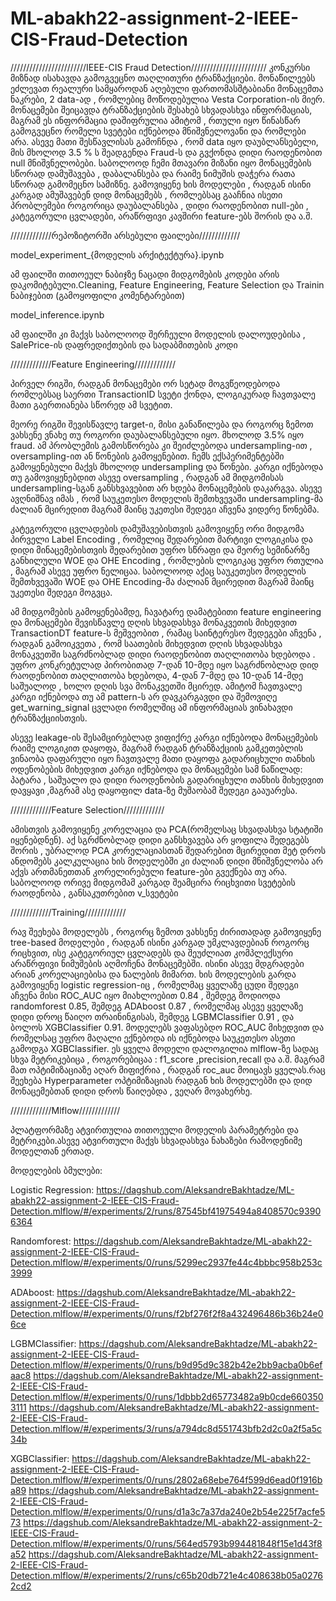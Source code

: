 # ML-abakh22-assignment-2-IEEE-CIS-Fraud-Detection

////////////////////////IEEE-CIS Fraud Detection//////////////////////// 
კონკურსი მიზნად ისახავდა გამოგვეცნო თაღლითური ტრანზაქციები. მონაწილეებს ეძლევათ რეალური სამყაროდან აღებული ფართომასშტაბიანი მონაცემთა ნაკრები, 2 data-ად , რომლებიც მოწოდებულია Vesta Corporation-ის მიერ. მონაცემები შეიცავდა ტრანზაქციების შესახებ სხვადასხვა ინფორმაციას, მაგრამ ეს ინფორმაცია დაშიფრულია ამიტომ , რთული იყო წინასწარ გამოგვეცნო რომელი სვეტები იქნებოდა მნიშვნელოვანი და რომლები არა. ასევე მათი შესწავლისას გამოჩნდა , რომ data  იყო დაუბლანსებელი, მის მხოლოდ 3.5 % ს შეადგენდა Fraud-ს და გვქონდა დიდი რაოდენობით null მნიშვნელობები. საბოლოოდ ჩემი მთავარი მიზანი იყო მონაცემების სწორად დამუშავება , დაბალანსება და რაიმე ნიმუშის დაჭერა რათა სწორად გამომეცნო სამიზნე. გამოვიყენე ხის მოდელები , რადგან ისინი კარგად ამუშავებენ დიდ მონაცემებს , რომლებსაც გააჩნია ისეთი პრობლემები როგორიცა დაუბალანსება , დიდი რაოდენობით null-ები , კატეგორული ცვლადები, არაწრფივი კავშირი feature-ებს შორის და ა.შ.

/////////////რეპოზიტორში არსებული ფაილები/////////////

model_experiment_{მოდელის არქიტექტურა}.ipynb

ამ ფაილში თითოეულ ნაბიჯზე ნაცადი მიდგომების კოდები არის დაკომიტებული.Cleaning, Feature Engineering, Feature Selection და Trainin ნაბიჯებით (გამოყოფილი კომენტარებით)

model_inference.ipynb

ამ ფაილში კი მაქვს საბოლოოდ შერჩეული მოდელის დალოუდებისა , SalePrice-ის დაფრედიქთების და სადაბმითების კოდი

/////////////Feature Engineering/////////////

პირველ რიგში, რადგან მონაცემები ორ სეტად მოგვწეოდებოდა რომლებსაც საერთი TransactionID სვეტი ქონდა, ლოგიკურად ჩავთვალე მათი გაერთიანება სწორედ ამ სვეტით.

მეორე რიგში შევისწავლე target-ი, მისი განაწილება და როგორც ზემოთ ვახსენე ვნახე თუ როგორი დაუბალანსებული იყო. მხოლოდ 3.5% იყო fraud.
ამ პრობლემის გამოსწორება კი შეიძლებოდა undersampling-ით , oversampling-ით ან წონების გამოყენებით. 
ჩემს ექსპერიმენტებში გამოყენებული მაქვს მხოლოდ undersampling და წონები. კარგი იქნებოდა თუ გამოვიყენებდით ასევე oversampling , რადგან ამ მიდგომისას undersampling-სგან განსხვავებით არ ხდება მონაცემების დაკარგვა.
ასევე ავღნიშნავ იმას , რომ საუკეთესო მოდელის შემთხვევაში undersampling-მა ძალიან მცირედით მაგრამ მაინც უკეთესი შედეგი აჩვენა ვიდერე წონებმა.

კატეგორული ცვლადების დამუშავებისთვის გამოვიყენე ორი მიდგომა პირველი Label Encoding , რომელიც შედარებით მარტივი ლოგიკისა და დიდი მინაცემებისთვის შედარებით უფრო სწრაფი
და მეორე სემინარზე განხილული WOE და OHE Encoding , რომლების ლოგიკაც უფრო რთულია , მაგრამ ასევე უფრო ნელიცაა.
საბოლოოდ აქაც საუკეთესო მოდელის შემთხვევაში WOE და OHE Encoding-მა ძალიან მცირედით მაგრამ მაინც უკეთესი შედეგი მოგვცა.

ამ მიდგომების გამოყენებამდე, ჩავატარე დამატებითი feature engineering და მონაცემები შევისწავლე დღის სხვადასხვა მონაკვეთის მიხედვით TransactionDT feature-ს მეშვეობით , რამაც საინტერესო შედეგები აჩვენა , რადგან
გამოიკვეთა , რომ საათების მიხედვით დღის სხვადასხვა მონაკვეთში საგრძნობლად დიდი რაოდენობით თაღლითობა ხდებოდა . უფრო კონკრეტულად პირობითად 7-დან 10-მდე იყო საგრძნობლად დიდ რაოდენობით თაღლითობა ხდებოდა,
4-დან 7-მდე და 10-დან 14-მდე საშუალოდ , ხოლო დღის სვა მონაკვეთში მცირედ. ამიტომ ჩავთვალე კარგი იქნებოდა თუ ამ pattern-ს არ დავკარგავდი და შემოვიღე get_warning_signal ცვლადი რომელშიც ამ ინფორმაციას ვინახავდი ტრანზაქციისთვის.

ასევე leakage-ის შესამცირებლად ვიფიქრე კარგი იქნებოდა მონაცემების რაიმე ლოგიკით დაყოფა, მაგრამ რადგან ტრანზაქციის გამკეთებლის ვინაობა დაფარული იყო ჩავთვალე მათი დაყოფა გადარიცხული თანხის ოდენობების მიხედვით კარგი იქნებოდა და 
მონაცემები სამ ნაწილად: პატარა , საშუალო და დიდი რაოდენობის გადარიცხული თანხის მიხედვით დავყავი ,მაგრამ ასე დაყოფილ data-ზე მუშაობამ შედეგი გააუარესა.

/////////////Feature Selection/////////////

ამისთვის გამოვიყენე კორელაცია და PCA(რომელსაც სხვადასხვა სტატიში იყენებდნენ). აქ სგრძნობლად დიდი განსხვავება არ ყოფილა შედეგებს შორის , უბრალოდ PCA კორელაციასთან შედარებით მცირედით მეტ დროს ანდომებს კალკულაცია 
ხის მოდელებში კი ძალიან დიდი მნიშვნელობა არ აქვს ართმანეთთან კორელირებული feature-ები გვექნება თუ არა. საბოლოოდ ორივე მიდგომამ კარგად შეამცირა რიცხვითი სვეტების რაოდენობა , განსაკუთრებით v_სვეტები

/////////////Training/////////////

რავ შეეხება მოდელებს , როგორც ზემოთ ვახსენე ძირითადად გამოვიყენე tree-based მოდელები , რადგან ისინი კარგად უმკლავდებიან როგორც რიცხვით, ისე კატეგორიულ ცვლადებს და შეუძლიათ კომპლექსური არაწრფივი ნიმუშების აღმოჩენა მონაცემებში.
ისინი ასევე მდგრადები არიან კორელაციებისა და ნალების მიმართ. ხის მოდელების გარდა გამოვიყენე logistic regression-იც , რომელმაც ყველაზე ცუდი შედეგი აჩვენა მისი ROC_AUC იყო მიახლოებით 0.84 , შემდეგ მოდიოდა randomforest 0.85,
შემდეგ ADAboost 0.87 , რომელმაც ასევე ყველაზე დიდი დროც წაიღო თრაინინგისას, შემდეგ LGBMClassifier 0.91 , და ბოლოს XGBClassifier 0.91. მოდელებს ვაფასებდო ROC_AUC მიხედვით და რომელსაც უფრო მაღალი ექნებოდა ის იქნებოდა საუკეთესო 
ასეთი გამოდგა XGBClassifier. ეს ყველა მოდელი დალოგილია mlflow-ზე სადაც სხვა მეტრიკებიცა , როგორებიცაა : f1_score ,precision,recall და ა.შ. მაგრამ მათ ოპტიმიზაციაზე აღარ მიფიქრია , რადგან roc_auc მოიცავს ყველას.რაც შეეხება Hyperparameter ოპტიმიზაციას
რადგან ხის მოდელებში და დიდ მონაცემებთან დიდი დროს წაიღებდა , ვეღარ მოვახერხე.

/////////////Mlflow/////////////

პლატფორმაზე ატვირთულია თითოეული მოდელის პარამეტრები და მეტრიკები.ასევე ატვირთული მაქვს სხვადასხვა ნახაზები რამოდენიმე მოდელთან ერთად.

მოდელების ბმულები:

Logistic Regression:
https://dagshub.com/AleksandreBakhtadze/ML-abakh22-assignment-2-IEEE-CIS-Fraud-Detection.mlflow/#/experiments/2/runs/87545bf41975494a8408570c93906364

Randomforest:
https://dagshub.com/AleksandreBakhtadze/ML-abakh22-assignment-2-IEEE-CIS-Fraud-Detection.mlflow/#/experiments/0/runs/5299ec2937fe44c4bbbc958b253c3999

ADAboost:
https://dagshub.com/AleksandreBakhtadze/ML-abakh22-assignment-2-IEEE-CIS-Fraud-Detection.mlflow/#/experiments/0/runs/f2bf276f2f8a432496486b36b24e06ce

LGBMClassifier:
https://dagshub.com/AleksandreBakhtadze/ML-abakh22-assignment-2-IEEE-CIS-Fraud-Detection.mlflow/#/experiments/0/runs/b9d95d9c382b42e2bb9acba0b6efaac8
https://dagshub.com/AleksandreBakhtadze/ML-abakh22-assignment-2-IEEE-CIS-Fraud-Detection.mlflow/#/experiments/0/runs/1dbbb2d65773482a9b0cde6603503111
https://dagshub.com/AleksandreBakhtadze/ML-abakh22-assignment-2-IEEE-CIS-Fraud-Detection.mlflow/#/experiments/3/runs/a794dc8d551743bfb2d2c0a2f5a5c34b

XGBClassifier:
https://dagshub.com/AleksandreBakhtadze/ML-abakh22-assignment-2-IEEE-CIS-Fraud-Detection.mlflow/#/experiments/0/runs/2802a68ebe764f599d6ead0f1916ba89
https://dagshub.com/AleksandreBakhtadze/ML-abakh22-assignment-2-IEEE-CIS-Fraud-Detection.mlflow/#/experiments/0/runs/d1a3c7a37da240e2b54e225f7acfe573
https://dagshub.com/AleksandreBakhtadze/ML-abakh22-assignment-2-IEEE-CIS-Fraud-Detection.mlflow/#/experiments/0/runs/564ed5793b994481848f15e1d43f8a52
https://dagshub.com/AleksandreBakhtadze/ML-abakh22-assignment-2-IEEE-CIS-Fraud-Detection.mlflow/#/experiments/2/runs/c65b20db721e4c408638b05a02762cd2






